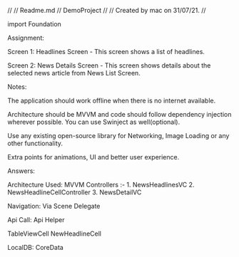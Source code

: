 //
//  Readme.md
//  DemoProject
//
//  Created by mac on 31/07/21.
//

import Foundation

Assignment:

Screen 1: Headlines Screen - This screen shows a list of headlines.


Screen 2: News Details Screen - This screen shows details about the selected news article from News List Screen.



Notes:


The application should work offline when there is no internet available.

Architecture should be MVVM and code should follow dependency injection wherever possible. You can use Swinject as well(optional).

Use any existing open-source library for Networking, Image Loading or any other functionality.

Extra points for animations, UI and better user experience.


Answers:

Architecture Used: MVVM
Controllers :- 
    1. NewsHeadlinesVC
    2. NewsHeadlineCellController
    3. NewsDetailVC
    
Navigation:
    Via Scene Delegate

Api Call:
    Api Helper
    
TableViewCell
    NewHeadlineCell
    
LocalDB:
    CoreData
    

